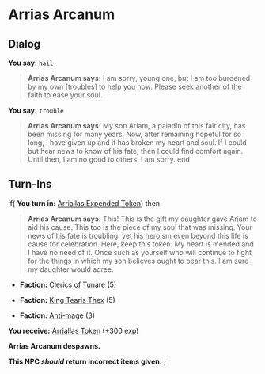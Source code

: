 # Arrias Arcanum
## Dialog

**You say:** `hail`



>**Arrias Arcanum says:** I am sorry, young one, but I am too burdened by my own [troubles] to help you now. Please seek another of the faith to ease your soul.

**You say:** `trouble`



>**Arrias Arcanum says:** My son Ariam, a paladin of this fair city, has been missing for many years. Now, after remaining hopeful for so long, I have given up and it has broken my heart and soul. If I could but hear news to know of his fate, then I could find comfort again. Until then, I am no good to others. I am sorry.
end

## Turn-Ins




if( **You turn in:** [Arriallas Expended Token](/item/31493)) then


>**Arrias Arcanum says:** This! This is the gift my daughter gave Ariam to aid his cause. This too is the piece of my soul that was missing. Your news of his fate is troubling, yet his heroism even beyond this life is cause for celebration. Here, keep this token. My heart is mended and I have no need of it. Once such as yourself who will continue to fight for the things in which my son believes ought to bear this. I am sure my daughter would agree.


* __Faction:__ [Clerics of Tunare](/faction/226) (5)


* __Faction:__ [King Tearis Thex](/faction/279) (5)


* __Faction:__ [Anti-mage](/faction/5002) (3)


 **You receive:**  [Arriallas Token](/item/31495) (+300 exp)


**Arrias Arcanum despawns.**

**This NPC *should* return incorrect items given.**
;